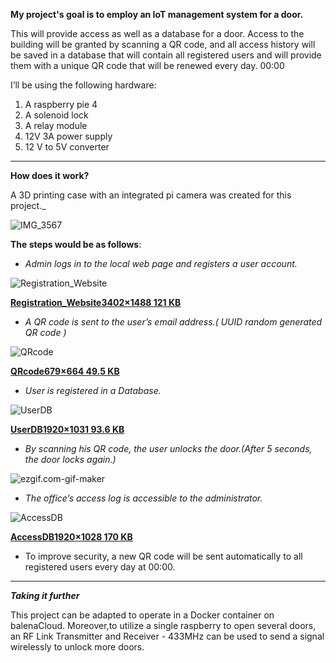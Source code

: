 **My project's goal is to employ an IoT management system for a door.**

This will provide access as well as a database for a door. Access to the building will be granted by scanning a QR code, and all access history will be saved in a database that will contain all registered users and will provide them with a unique QR code that will be renewed every day. 00:00

I’ll be using the following hardware:

1.  A raspberry pie 4
2.  A solenoid lock
3.  A relay module
4.  12V 3A power supply
5.  12 V to 5V converter

---

**How does it work?**

A 3D printing case with an integrated pi camera was created for this project._

![IMG_3567](https://aws1.discourse-cdn.com/balena/optimized/2X/1/140bee934c001faab0cea84362f952cf3fe75b4f_2_281x375.jpeg)

**The steps would be as follows**:

*   _Admin logs in to the local web page and registers a user account._ 

![Registration_Website](https://aws1.discourse-cdn.com/balena/optimized/2X/d/d9fb4d4bfc2fb6381b09e6fcbee6842612bb80b0_2_517x225.jpeg)

[**Registration\_Website3402×1488 121 KB**](https://aws1.discourse-cdn.com/balena/original/2X/d/d9fb4d4bfc2fb6381b09e6fcbee6842612bb80b0.jpeg)

*   _A QR code is sent to the user’s email address.( UUID random generated QR code )_

![QRcode](https://aws1.discourse-cdn.com/balena/optimized/2X/f/fcdfa2244e7075cd88e2a5db007439b8c180b8ac_2_383x375.jpeg)

[**QRcode679×664 49.5 KB**](https://aws1.discourse-cdn.com/balena/original/2X/f/fcdfa2244e7075cd88e2a5db007439b8c180b8ac.jpeg)

*   _User is registered in a Database._

![UserDB](https://aws1.discourse-cdn.com/balena/optimized/2X/6/6ba8a4a00930a3c493afb22441568c91a6998b28_2_517x277.jpeg)

[**UserDB1920×1031 93.6 KB**](https://aws1.discourse-cdn.com/balena/original/2X/6/6ba8a4a00930a3c493afb22441568c91a6998b28.jpeg)

*   _By scanning his QR code, the user unlocks the door.(After 5 seconds, the door locks again.)_

![ezgif.com-gif-maker](https://aws1.discourse-cdn.com/balena/original/2X/b/b66f5ea4dcb3a05c2ee759b0430995084aeedfda.gif)

*   _The office’s access log is accessible to the administrator._

![AccessDB](https://aws1.discourse-cdn.com/balena/optimized/2X/8/88025e49de7d101b4cadf8a4a8db166f60cc6283_2_517x276.jpeg)

[**AccessDB1920×1028 170 KB**](https://aws1.discourse-cdn.com/balena/original/2X/8/88025e49de7d101b4cadf8a4a8db166f60cc6283.jpeg)

*   To improve security, a new QR code will be sent automatically to all registered users every day at 00:00.
  ---
 ***Taking it further***

This project can be adapted to operate in a Docker container on balenaCloud.
Moreover,to utilize a single raspberry to open several doors, an RF Link Transmitter and Receiver - 433MHz can be used to send a signal wirelessly to unlock more doors.
